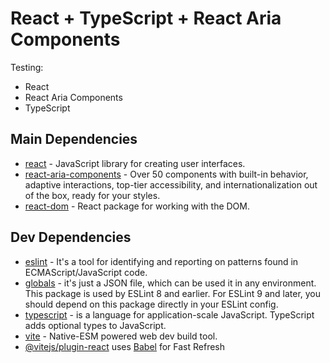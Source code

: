 # React + TypeScript +  React Aria Components

Testing:

 - React
 - React Aria Components
 - TypeScript


## Main Dependencies
  - [react](https://react.dev/) - JavaScript library for creating user interfaces.
  - [react-aria-components](https://www.npmjs.com/package/react-aria-components) - 
    Over 50 components with built-in behavior, adaptive interactions, top-tier accessibility, 
    and internationalization out of the box, ready for your styles.
  - [react-dom](https://react.dev/) - React package for working with the DOM.

## Dev Dependencies
  - [eslint](http://eslint.org) - It's a tool for identifying and reporting on patterns
      found in ECMAScript/JavaScript code.
  - [globals](https://github.com/sindresorhus/globals) - it's just a JSON file, which
      can be used it in any  environment. This package is used by ESLint 8 and earlier.
      For ESLint 9 and later, you should depend on this package directly in your
      ESLint config.
  - [typescript](https://www.typescriptlang.org/) - is a language for application-scale
      JavaScript. TypeScript adds optional types to JavaScript.
  - [vite](https://github.com/vitejs/vite) - Native-ESM powered web dev build tool.
  - [@vitejs/plugin-react](https://github.com/vitejs/vite-plugin-react/blob/main/packages/plugin-react/README.md) uses [Babel](https://babeljs.io/) for Fast Refresh

